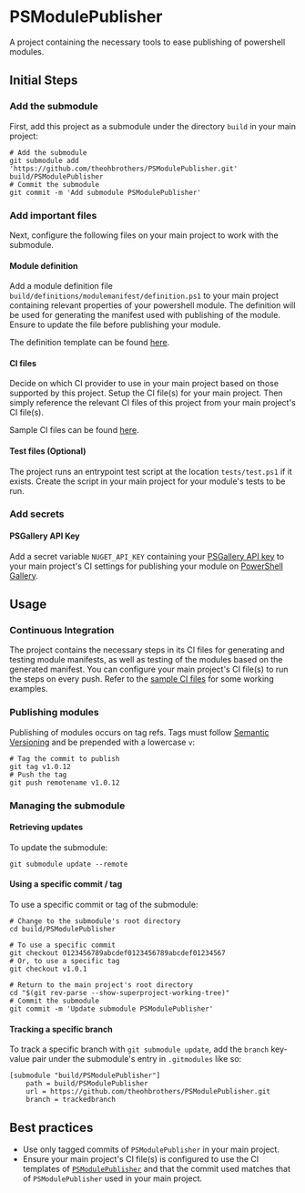 # PSModulePublisher

A project containing the necessary tools to ease publishing of powershell modules.

## Initial Steps

### Add the submodule

First, add this project as a submodule under the directory `build` in your main project:

```shell
# Add the submodule
git submodule add 'https://github.com/theohbrothers/PSModulePublisher.git' build/PSModulePublisher
# Commit the submodule
git commit -m 'Add submodule PSModulePublisher'
```

### Add important files

Next, configure the following files on your main project to work with the submodule.

#### Module definition

Add a module definition file `build/definitions/modulemanifest/definition.ps1` to your main project containing relevant properties of your powershell module. The definition will be used for generating the manifest used with publishing of the module. Ensure to update the file before publishing your module.

The definition template can be found [here](https://github.com/theohbrothers/PSModulePublisher/blob/master/docs/samples/definitions/modulemanifest/definition.ps1.sample).

#### CI files

Decide on which CI provider to use in your main project based on those supported by this project. Setup the CI file(s) for your main project. Then simply reference the relevant CI files of this project from your main project's CI file(s).

Sample CI files can be found [here](https://github.com/theohbrothers/PSModulePublisher/tree/master/docs/samples/ci).

#### Test files (Optional)

The project runs an entrypoint test script at the location `tests/test.ps1` if it exists. Create the script in your main project for your module's tests to be run.

### Add secrets

#### PSGallery API Key

Add a secret variable `NUGET_API_KEY` containing your [PSGallery API key](https://docs.microsoft.com/en-us/powershell/scripting/gallery/how-to/publishing-packages/publishing-a-package?view=powershell-6#powershell-gallery-account-and-api-key) to your main project's CI settings for publishing your module on [PowerShell Gallery](https://www.powershellgallery.com/).

## Usage

### Continuous Integration

The project contains the necessary steps in its CI files for generating and testing module manifests, as well as testing of the modules based on the generated manifest. You can configure your main project's CI file(s) to run the steps on every push. Refer to the [sample CI files](https://github.com/theohbrothers/PSModulePublisher/tree/master/docs/samples/ci) for some working examples.

### Publishing modules

Publishing of modules occurs on tag refs. Tags must follow [Semantic Versioning](https://semver.org/) and be prepended with a lowercase `v`:

```shell
# Tag the commit to publish
git tag v1.0.12
# Push the tag
git push remotename v1.0.12
```

### Managing the submodule

#### Retrieving updates

To update the submodule:

```shell
git submodule update --remote
```

#### Using a specific commit / tag

To use a specific commit or tag of the submodule:

```shell
# Change to the submodule's root directory
cd build/PSModulePublisher

# To use a specific commit
git checkout 0123456789abcdef0123456789abcdef01234567
# Or, to use a specific tag
git checkout v1.0.1

# Return to the main project's root directory
cd "$(git rev-parse --show-superproject-working-tree)"
# Commit the submodule
git commit -m 'Update submodule PSModulePublisher'
```

#### Tracking a specific branch

To track a specific branch with `git submodule update`, add the `branch` key-value pair under the submodule's entry in `.gitmodules` like so:

```shell
[submodule "build/PSModulePublisher"]
	path = build/PSModulePublisher
	url = https://github.com/theohbrothers/PSModulePublisher.git
	branch = trackedbranch
```

## Best practices

- Use only tagged commits of `PSModulePublisher` in your main project.
- Ensure your main project's CI file(s) is configured to use the CI templates of [`PSModulePublisher`](https://github.com/theohbrothers/PSModulePublisher) and that the commit used matches that of `PSModulePublisher` used in your main project.
